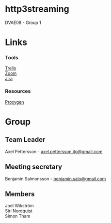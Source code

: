 # http3streaming
DVAE08 - Group 1 


# Links


### Tools
[Trello](https://trello.com/b/f7NONoxI/grupp-1)<br>
[Zoom](https://kau-se.zoom.us/j/3855685951) <br>
[Jira](https://http3streaming.atlassian.net/jira/software/projects/G1/boards/1/roadmap?assignee=5e2ee440bd1e480ca3282882)<br>

### Resources
[Proxygen](https://github.com/facebook/proxygen)


# Group

## Team Leader
Axel Pettersson - axel.pettersson.itg@gmail.com

## Meeting secretary 
Benjamin Salmonsson - benjamin.salo@gmail.com

## Members
Joel Wikström <br>
Siri Nordquist <br>
Simon Tham <br>


